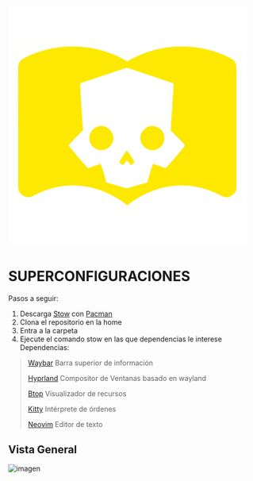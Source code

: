 # [![Logo configuracion](https://github.com/rac328/confu/blob/main/wabundo/.config/waybar/resources/480px-Helldivers_Training_Manual_Logo.png)](https://www.youtube.com/watch?v=dQw4w9WgXcQ)

# SUPERCONFIGURACIONES
Pasos a seguir:
1. Descarga [Stow](https://aur.archlinux.org/packages/stown) con [Pacman](https://wiki.archlinux.org/title/Pacman)
2. Clona el repositorio en la home
3. Entra a la carpeta
4. Ejecute el comando stow en las que dependencias le interese
Dependencias:
> [Waybar](https://github.com/Alexays/Waybar) Barra superior de información
> 
> [Hyprland](https://hyprland.org/) Compositor de Ventanas basado en wayland
> 
> [Btop](https://archlinux.org/packages/extra/x86_64/btop/) Visualizador de recursos
> 
> [Kitty](https://wiki.archlinux.org/title/Kitty) Intérprete de órdenes
> 
> [Neovim](https://github.com/neovim/neovim) Editor de texto
## Vista General
![imagen](https://github.com/user-attachments/assets/94f3e811-8803-4395-984b-f04dc9372746)
